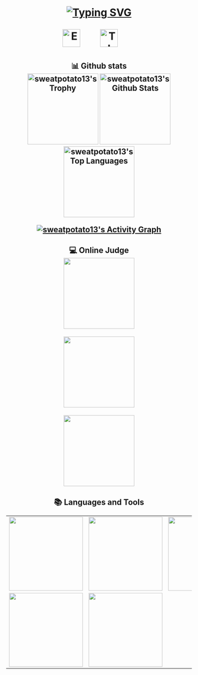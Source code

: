 <h1 align="center">

<!-- Typing SVG -->

[![Typing SVG](https://readme-typing-svg.herokuapp.com?font=Consolas&size=30&pause=1000&center=true&vCenter=true&width=435&lines=Cute_Wisp;Backend+Developer;Blockchain+Developer)](https://git.io/typing-svg)

<!-- Social icons section -->
<p align="center">
  <a href="mailto:sweatpotato13@gmail.com"><img width="48px" alt="Email" title="Email" src="https://img.icons8.com/plasticine/344/gmail-new.png"/></a>
  &#8287;&#8287;&#8287;&#8287;&#8287;
  <a href="https://telegram.me/CuteWisp"><img width="48px" alt="Telegram" title="Telegram" src="https://img.icons8.com/plasticine/2x/telegram-app.png"/></a>
  &#8287;&#8287;&#8287;&#8287;&#8287;
</p>
</h1>

<h2 align="center"> 📊 Github stats

<div align="center">
  <a href="https://github.com/sweatpotato13"><img alt="sweatpotato13's Trophy" src="https://github-profile-trophy.vercel.app/?username=sweatpotato13&column=7&no-bg=true&no-frame=true&theme=juicyfresh" height="192px"/></a>
  <a href="https://github.com/anuraghazra/github-readme-stats"><img alt="sweatpotato13's Github Stats" src="https://github-readme-streak-stats.herokuapp.com/?user=sweatpotato13&hide_border=true&theme=react" height="192px"/></a>
  <a href="https://github.com/anuraghazra/github-readme-stats"><img alt="sweatpotato13's Top Languages" src="https://github-readme-stats.vercel.app/api/top-langs/?username=sweatpotato13&langs_count=8&layout=compact&theme=react&hide_border=true&bg_color=1F222E&title_color=F85D7F&icon_color=F8D866&hide=Jupyter%20Notebook" height="192px"/></a>

<a href="https://github.com/ashutosh00710/github-readme-activity-graph"><img alt="sweatpotato13's Activity Graph" src="https://denvercoder1-activity-graph.herokuapp.com/graph/?username=sweatpotato13&bg_color=1F222E&color=F8D866&line=F85D7F&point=FFFFFF&hide_border=true" /></a>

<div>

</h2>

<h2 align="center"> 💻 Online Judge

<div align="center">
  <a href="https://solved.ac/sweatpotato"><img src="http://mazassumnida.wtf/api/v2/generate_badge?boj=sweatpotato" height="192px"/></a>

  <a href="https://codeforces.com/profile/CuteWisp"><img src="https://psbadge.herokuapp.com/cf/CuteWisp" height="192px"/></a>

  <a href="https://atcoder.jp/users/CuteWisp"><img src="https://psbadge.herokuapp.com/ac/CuteWisp" height="192px"/></a>
<div>

</h2>


<h2 align="center"> 📚 Languages and Tools

<br>

<table>
  <tr>
      <td><img src="https://cdn.iconscout.com/icon/free/png-256/c-57-1175191.png" width="200"></td>
      <td><img src="https://cdn.iconscout.com/icon/free/png-256/c-4-226082.png" width="200"></td>
      <td><img src="https://cdn.iconscout.com/icon/premium/png-256-thumb/node-js-5363131-4488920.png" width="200"></td>
      <td><img src="https://cdn.iconscout.com/icon/free/png-256/javascript-1-225993.png?raw=true" width="200"></td>
      <td><img src="https://cdn.iconscout.com/icon/free/png-256/typescript-3521774-2945272.png" width="200"></td>
      <td><img src="https://cdn.icon-icons.com/icons2/2699/PNG/512/nestjs_logo_icon_168087.png" width="200"></td>
      <td><img src="https://cdn.iconscout.com/icon/free/png-256/ethereum-3521413-2944857.png" width="200"></td>
      <td><img src="https://cdn.iconscout.com/icon/free/png-256/eos-3-645901.png" width="200"></td>
      <td><img src="https://cdn.iconscout.com/icon/free/png-256/social-275-116309.png" width="200"></td>
      <td><img src="https://cdn.iconscout.com/icon/free/png-256/kubernetes-5285261-4406698.png" width="200"></td>
  </tr>
  <tr>
    <td><img src="https://camo.githubusercontent.com/2297aeb5bcb2b38bb190fcae27e1bf9b0fe08699446c23d48585443881bce4c3/68747470733a2f2f63646e2e69636f6e73636f75742e636f6d2f69636f6e2f667265652f706e672d3132382f6769742d31382d313137353231392e706e67" width="200"></td>
    <td><img src="https://cdn.iconscout.com/icon/free/png-256/visual-studio-code-3251603-2724650.png?raw=true" width="200"></td>
  </tr>
</table>

</h2>